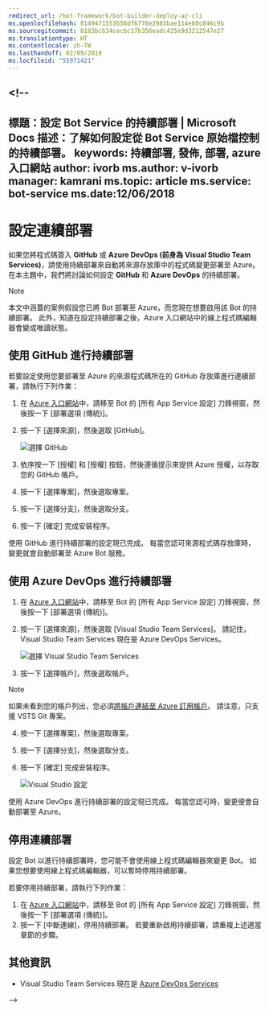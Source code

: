 ```yaml
---
redirect_url: /bot-framework/bot-builder-deploy-az-cli
ms.openlocfilehash: 8149471553658df6778e2983bae114e80c846c9b
ms.sourcegitcommit: 8183bcb34cecbc17b356eadc425e9d3212547e27
ms.translationtype: HT
ms.contentlocale: zh-TW
ms.lasthandoff: 02/09/2019
ms.locfileid: "55971421"
---
```

<a name="--"></a><!--
---
標題：設定 Bot Service 的持續部署 | Microsoft Docs 描述：了解如何設定從 Bot Service 原始檔控制的持續部署。 keywords: 持續部署, 發佈, 部署, azure 入口網站 author: ivorb ms.author: v-ivorb manager: kamrani ms.topic: article ms.service: bot-service ms.date:12/06/2018
---

# <a name="set-up-continuous-deployment"></a>設定連續部署
如果您將程式碼簽入 **GitHub** 或 **Azure DevOps (前身為 Visual Studio Team Services)**，請使用持續部署來自動將來源存放庫中的程式碼變更部署至 Azure。 在本主題中，我們將討論如何設定 **GitHub** 和 **Azure DevOps** 的持續部署。

> [!NOTE]
> 本文中涵蓋的案例假設您已將 Bot 部署至 Azure，而您現在想要啟用該 Bot 的持續部署。 此外，知道在設定持續部署之後，Azure 入口網站中的線上程式碼編輯器會變成唯讀狀態。

## <a name="continuous-deployment-using-github"></a>使用 GitHub 進行持續部署

若要設定使用您要部署至 Azure 的來源程式碼所在的 GitHub 存放庫進行連續部署，請執行下列作業：

1. 在 [Azure 入口網站](https://portal.azure.com)中，請移至 Bot 的 [所有 App Service 設定] 刀鋒視窗，然後按一下 [部署選項 (傳統)]。 

1. 按一下 [選擇來源]，然後選取 [GitHub]。

   ![選擇 GitHub](~/media/azure-bot-build/continuous-deployment-setup-github.png)

1. 依序按一下 [授權] 和 [授權] 按鈕，然後遵循提示來提供 Azure 授權，以存取您的 GitHub 帳戶。

1. 按一下 [選擇專案]，然後選取專案。

1. 按一下 [選擇分支]，然後選取分支。

1. 按一下 [確定] 完成安裝程序。

使用 GitHub 進行持續部署的設定現已完成。 每當您認可來源程式碼存放庫時，變更就會自動部署至 Azure Bot 服務。

## <a name="continuous-deployment-using-azure-devops"></a>使用 Azure DevOps 進行持續部署

1. 在 [Azure 入口網站](https://portal.azure.com)中，請移至 Bot 的 [所有 App Service 設定] 刀鋒視窗，然後按一下 [部署選項 (傳統)]。 
2. 按一下 [選擇來源]，然後選取 [Visual Studio Team Services]。 請記住，Visual Studio Team Services 現在是 Azure DevOps Services。

   ![選擇 Visual Studio Team Services](~/media/azure-bot-build/continuous-deployment-setup-vs.png)

3. 按一下 [選擇帳戶]，然後選取帳戶。

> [!NOTE]
> 如果未看到您的帳戶列出，您必須[將帳戶連結至 Azure 訂用帳戶](https://docs.microsoft.com/en-us/azure/devops/organizations/accounts/connect-organization-to-azure-ad?view=vsts&tabs=new-nav)。 請注意，只支援 VSTS Git 專案。

4. 按一下 [選擇專案]，然後選取專案。
5. 按一下 [選擇分支]，然後選取分支。
6. 按一下 [確定] 完成安裝程序。

   ![Visual Studio 設定](~/media/azure-bot-build/continuous-deployment-setup-vs-configuration.png)

使用 Azure DevOps 進行持續部署的設定現已完成。 每當您認可時，變更便會自動部署至 Azure。

## <a name="disable-continuous-deployment"></a>停用連續部署

設定 Bot 以進行持續部署時，您可能不會使用線上程式碼編輯器來變更 Bot。 如果您想要使用線上程式碼編輯器，可以暫時停用持續部署。

若要停用持續部署，請執行下列作業：
1. 在 [Azure 入口網站](https://portal.azure.com)中，請移至 Bot 的 [所有 App Service 設定] 刀鋒視窗，然後按一下 [部署選項 (傳統)]。 
2. 按一下 [中斷連線]，停用持續部署。 若要重新啟用持續部署，請重複上述適當章節的步驟。

## <a name="additional-information"></a>其他資訊
- Visual Studio Team Services 現在是 [Azure DevOps Services](https://docs.microsoft.com/en-us/azure/devops/?view=vsts)


-->
